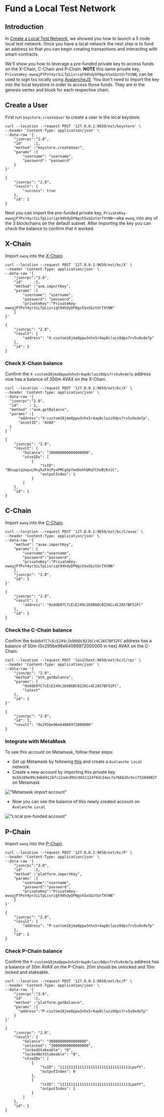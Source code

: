 # Fund a Local Test Network

## Introduction

In [Create a Local Test Network](create-a-local-test-network.md), we showed you how to launch a 5 node local test network. Once you have a local network the next step is to fund an address so that you can begin creating transactions and interacting with smart-contracts.

We'll show you how to leverage a pre-funded private key to access funds on the X-Chain, C-Chain and P-Chain. **NOTE** this same private key, `PrivateKey-ewoqjP7PxY4yr3iLTpLisriqt94hdyDFNgchSxGGztUrTXtNN`, can be used to sign txs locally using [AvalancheJS](../../tools/avalanchejs/README.md). You don't need to import the key into the local keystore in order to access those funds. They are in the genesis vertex and block for each respective chain.

## Create a User

First run `keystore.createUser` to create a user in the local keystore.

```text
curl --location --request POST '127.0.0.1:9650/ext/keystore' \
--header 'Content-Type: application/json' \
--data-raw '{
    "jsonrpc":"2.0",
    "id"     :1,
    "method" :"keystore.createUser",
    "params" :{
        "username": "username",
        "password": "password"
    }
}'

{
    "jsonrpc": "2.0",
    "result": {
        "success": true
    },
    "id": 1
}
```

Next you can import the pre-funded private key, `PrivateKey-ewoqjP7PxY4yr3iLTpLisriqt94hdyDFNgchSxGGztUrTXtNN`—aka `ewoq`, into any of the 3 blockchains on the default subnet. After importing the key you can check the balance to confirm that it worked.

## X-Chain

Import `ewoq` into the [X-Chain](../../avalanchego-apis/x-chain.mdx).

```text
curl --location --request POST '127.0.0.1:9650/ext/bc/X' \
--header 'Content-Type: application/json' \
--data-raw '{
    "jsonrpc":"2.0",
    "id"     :1,
    "method" :"avm.importKey",
    "params" :{
        "username": "username",
        "password": "password",
        "privateKey":"PrivateKey-ewoqjP7PxY4yr3iLTpLisriqt94hdyDFNgchSxGGztUrTXtNN"
    }
}'

{
    "jsonrpc": "2.0",
    "result": {
        "address": "X-custom18jma8ppw3nhx5r4ap8clazz0dps7rv5u9xde7p"
    },
    "id": 1
}
```

### Check X-Chain balance

Confirm the `X-custom18jma8ppw3nhx5r4ap8clazz0dps7rv5u9xde7p` address now has a balance of 300m AVAX on the X-Chain.

```text
curl --location --request POST '127.0.0.1:9650/ext/bc/X' \
--header 'Content-Type: application/json' \
--data-raw '{
  "jsonrpc":"2.0",
  "id"     : 1,
  "method" :"avm.getBalance",
  "params" :{
      "address":"X-custom18jma8ppw3nhx5r4ap8clazz0dps7rv5u9xde7p",
      "assetID": "AVAX"
  }
} '

{
    "jsonrpc": "2.0",
    "result": {
        "balance": "300000000000000000",
        "utxoIDs": [
            {
                "txID": "BUuypiq2wyuLMvyhzFXcPyxPMCgSp7eeDohhQRqTChoBjKziC",
                "outputIndex": 1
            }
        ]
    },
    "id": 1
}
```

## C-Chain

Import `ewoq` into the [C-Chain](../../avalanchego-apis/c-chain.md).

```text
curl --location --request POST '127.0.0.1:9650/ext/bc/C/avax' \
--header 'Content-Type: application/json' \
--data-raw '{
    "method": "avax.importKey",
    "params": {
        "username":"username",
        "password":"password",
        "privateKey":"PrivateKey-ewoqjP7PxY4yr3iLTpLisriqt94hdyDFNgchSxGGztUrTXtNN"
    },
    "jsonrpc": "2.0",
    "id": 1
}'

{
    "jsonrpc": "2.0",
    "result": {
        "address": "0x8db97C7cEcE249c2b98bDC0226Cc4C2A57BF52FC"
    },
    "id": 1
}
```

### Check the C-Chain balance

Confirm the `0x8db97C7cEcE249c2b98bDC0226Cc4C2A57BF52FC` address has a balance of 50m (0x295be96e64066972000000 in hex) AVAX on the C-Chain.

```text
curl --location --request POST 'localhost:9650/ext/bc/C/rpc' \
--header 'Content-Type: application/json' \
--data-raw '{
    "jsonrpc": "2.0",
    "method": "eth_getBalance",
    "params": [
        "0x8db97C7cEcE249c2b98bDC0226Cc4C2A57BF52FC",
        "latest"
    ],
    "id": 1
}'

{
    "jsonrpc": "2.0",
    "id": 1,
    "result": "0x295be96e64066972000000"
}
```

### Integrate with MetaMask

To see this account on Metamask, follow these steps:

* Set up Metamask by following [this](../smart-contracts/deploy-a-smart-contract-on-avalanche-using-remix-and-metamask.md#local-testnet-avash-settings-avash-tutorial) and create a `Avalanche Local` network.
* Create a new account by importing this private key `0x56289e99c94b6912bfc12adc093c9b51124f0dc54ac7a766b2bc5ccf558d8027` on Metamask

!["Metamask import account"](/img/Metamask-Import-Account.png)

* Now you can see the balance of this newly created account on `Avalanche Local`

!["Local pre-funded account"](/img/local-pre-funded-account.png)

## P-Chain

Import `ewoq` into the [P-Chain](../../avalanchego-apis/p-chain.md).

```text
curl --location --request POST '127.0.0.1:9650/ext/bc/P' \
--header 'Content-Type: application/json' \
--data-raw '{
    "jsonrpc":"2.0",
    "id"     :1,
    "method" :"platform.importKey",
    "params" :{
        "username":"username",
        "password":"password",
        "privateKey":"PrivateKey-ewoqjP7PxY4yr3iLTpLisriqt94hdyDFNgchSxGGztUrTXtNN"
    }
}'

{
    "jsonrpc": "2.0",
    "result": {
        "address": "P-custom18jma8ppw3nhx5r4ap8clazz0dps7rv5u9xde7p"
    },
    "id": 1
}
```

### Check P-Chain balance

Confirm the `P-custom18jma8ppw3nhx5r4ap8clazz0dps7rv5u9xde7p` address has a balance of 30m AVAX on the P-Chain. 20m should be unlocked and 10m locked and stakeable.

```text
curl --location --request POST '127.0.0.1:9650/ext/bc/P' \
--header 'Content-Type: application/json' \
--data-raw '{
    "jsonrpc":"2.0",
    "id"     :1,
    "method" :"platform.getBalance",
    "params" :{
      "address":"P-custom18jma8ppw3nhx5r4ap8clazz0dps7rv5u9xde7p"    
    }
}'

{
    "jsonrpc": "2.0",
    "result": {
        "balance": "30000000000000000",
        "unlocked": "30000000000000000",
        "lockedStakeable": "0",
        "lockedNotStakeable": "0",
        "utxoIDs": [
            {
                "txID": "11111111111111111111111111111111LpoYY",
                "outputIndex": 0
            },
            {
                "txID": "11111111111111111111111111111111LpoYY",
                "outputIndex": 1
            }
        ]
    },
    "id": 1
}
```

